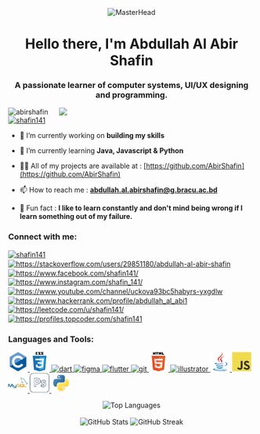 <div align="center">
  <img src="https://i.pinimg.com/originals/36/2d/5c/362d5c55859146c0c7debfca296ad321.gif" alt="MasterHead" />
</div>

<h1 align="center">Hello there, I'm Abdullah Al Abir Shafin</h1>
<h3 align="center">A passionate learner of computer systems, UI/UX designing and programming.</h3>
<img src="https://i.pinimg.com/originals/c9/0f/3d/c90f3d8ac1fb282c5841159a53bd4bfb.gif" align="right" width="400">


<p align="left">
  <img src="https://komarev.com/ghpvc/?username=abirshafin&label=Profile%20views&color=0e75b6&style=flat" alt="abirshafin" />
  <a href="https://twitter.com/shafin141" target="_blank">
    <img src="https://img.shields.io/twitter/follow/shafin141?logo=twitter&style=for-the-badge" alt="shafin141" />
  </a>
</p>


- 🔭 I’m currently working on **building my skills**

- 🌱 I’m currently learning **Java, Javascript & Python**

- 👨‍💻 All of my projects are available at : [https://github.com/AbirShafin](https://github.com/AbirShafin)

- 📫 How to reach me : **abdullah.al.abirshafin@g.bracu.ac.bd**

- 🎯 Fun fact : **I like to learn constantly and don't mind being wrong if I learn something out of my failure.**

<h3 align="left">Connect with me:</h3>
<p align="left">
<a href="https://twitter.com/shafin141" target="blank"><img align="center" src="https://raw.githubusercontent.com/rahuldkjain/github-profile-readme-generator/master/src/images/icons/Social/twitter.svg" alt="shafin141" height="30" width="40" /></a>
<a href="https://stackoverflow.com/users/https://stackoverflow.com/users/29851180/abdullah-al-abir-shafin" target="blank"><img align="center" src="https://raw.githubusercontent.com/rahuldkjain/github-profile-readme-generator/master/src/images/icons/Social/stack-overflow.svg" alt="https://stackoverflow.com/users/29851180/abdullah-al-abir-shafin" height="30" width="40" /></a>
<a href="https://fb.com/https://www.facebook.com/shafin141/" target="blank"><img align="center" src="https://raw.githubusercontent.com/rahuldkjain/github-profile-readme-generator/master/src/images/icons/Social/facebook.svg" alt="https://www.facebook.com/shafin141/" height="30" width="40" /></a>
<a href="https://instagram.com/https://www.instagram.com/shafin_141/" target="blank"><img align="center" src="https://raw.githubusercontent.com/rahuldkjain/github-profile-readme-generator/master/src/images/icons/Social/instagram.svg" alt="https://www.instagram.com/shafin_141/" height="30" width="40" /></a>
<a href="https://www.youtube.com/c/https://www.youtube.com/channel/uckova93bc5habyrs-yxgdlw" target="blank"><img align="center" src="https://raw.githubusercontent.com/rahuldkjain/github-profile-readme-generator/master/src/images/icons/Social/youtube.svg" alt="https://www.youtube.com/channel/uckova93bc5habyrs-yxgdlw" height="30" width="40" /></a>
<a href="https://www.hackerrank.com/https://www.hackerrank.com/profile/abdullah_al_abi1" target="blank"><img align="center" src="https://raw.githubusercontent.com/rahuldkjain/github-profile-readme-generator/master/src/images/icons/Social/hackerrank.svg" alt="https://www.hackerrank.com/profile/abdullah_al_abi1" height="30" width="40" /></a>
<a href="https://www.leetcode.com/https://leetcode.com/u/shafin141/" target="blank"><img align="center" src="https://raw.githubusercontent.com/rahuldkjain/github-profile-readme-generator/master/src/images/icons/Social/leet-code.svg" alt="https://leetcode.com/u/shafin141/" height="30" width="40" /></a>
<a href="https://www.topcoder.com/members/https://profiles.topcoder.com/shafin141" target="blank"><img align="center" src="https://raw.githubusercontent.com/rahuldkjain/github-profile-readme-generator/master/src/images/icons/Social/topcoder.svg" alt="https://profiles.topcoder.com/shafin141" height="30" width="40" /></a>
</p>

<h3 align="left">Languages and Tools:</h3>
<p align="left"> <a href="https://www.cprogramming.com/" target="_blank" rel="noreferrer"> <img src="https://raw.githubusercontent.com/devicons/devicon/master/icons/c/c-original.svg" alt="c" width="40" height="40"/> </a> <a href="https://www.w3schools.com/css/" target="_blank" rel="noreferrer"> <img src="https://raw.githubusercontent.com/devicons/devicon/master/icons/css3/css3-original-wordmark.svg" alt="css3" width="40" height="40"/> </a> <a href="https://dart.dev" target="_blank" rel="noreferrer"> <img src="https://www.vectorlogo.zone/logos/dartlang/dartlang-icon.svg" alt="dart" width="40" height="40"/> </a> <a href="https://www.figma.com/" target="_blank" rel="noreferrer"> <img src="https://www.vectorlogo.zone/logos/figma/figma-icon.svg" alt="figma" width="40" height="40"/> </a> <a href="https://flutter.dev" target="_blank" rel="noreferrer"> <img src="https://www.vectorlogo.zone/logos/flutterio/flutterio-icon.svg" alt="flutter" width="40" height="40"/> </a> <a href="https://git-scm.com/" target="_blank" rel="noreferrer"> <img src="https://www.vectorlogo.zone/logos/git-scm/git-scm-icon.svg" alt="git" width="40" height="40"/> </a> <a href="https://www.w3.org/html/" target="_blank" rel="noreferrer"> <img src="https://raw.githubusercontent.com/devicons/devicon/master/icons/html5/html5-original-wordmark.svg" alt="html5" width="40" height="40"/> </a> <a href="https://www.adobe.com/in/products/illustrator.html" target="_blank" rel="noreferrer"> <img src="https://www.vectorlogo.zone/logos/adobe_illustrator/adobe_illustrator-icon.svg" alt="illustrator" width="40" height="40"/> </a> <a href="https://www.java.com" target="_blank" rel="noreferrer"> <img src="https://raw.githubusercontent.com/devicons/devicon/master/icons/java/java-original.svg" alt="java" width="40" height="40"/> </a> <a href="https://developer.mozilla.org/en-US/docs/Web/JavaScript" target="_blank" rel="noreferrer"> <img src="https://raw.githubusercontent.com/devicons/devicon/master/icons/javascript/javascript-original.svg" alt="javascript" width="40" height="40"/> </a> <a href="https://www.mysql.com/" target="_blank" rel="noreferrer"> <img src="https://raw.githubusercontent.com/devicons/devicon/master/icons/mysql/mysql-original-wordmark.svg" alt="mysql" width="40" height="40"/> </a> <a href="https://www.photoshop.com/en" target="_blank" rel="noreferrer"> <img src="https://raw.githubusercontent.com/devicons/devicon/master/icons/photoshop/photoshop-line.svg" alt="photoshop" width="40" height="40"/> </a> <a href="https://www.python.org" target="_blank" rel="noreferrer"> <img src="https://raw.githubusercontent.com/devicons/devicon/master/icons/python/python-original.svg" alt="python" width="40" height="40"/> </a> </p>

<div align="center">
  <img src="https://github-readme-stats.vercel.app/api/top-langs?username=abirshafin&show_icons=true&locale=en&layout=compact" alt="Top Languages" />
  <br /><br />
  <img src="https://github-readme-stats.vercel.app/api?username=abirshafin&show_icons=true&locale=en" alt="GitHub Stats" />
  <img src="https://github-readme-streak-stats.herokuapp.com/?user=abirshafin" alt="GitHub Streak" />
</div>

